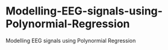 # Modelling-EEG-signals-using-Polynormial-Regression
Modelling EEG signals using Polynormial Regression
